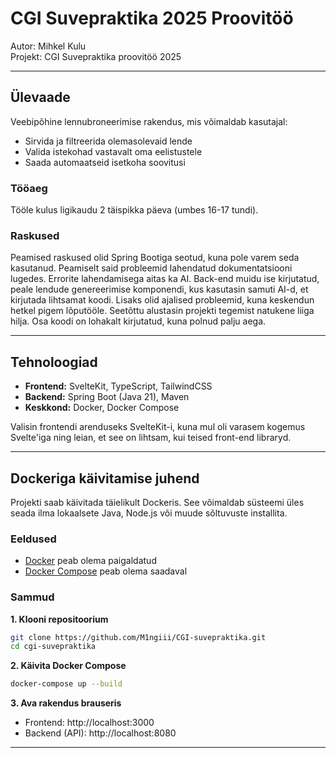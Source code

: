 # CGI Suvepraktika 2025 Proovitöö

Autor: Mihkel Kulu  
Projekt: CGI Suvepraktika proovitöö 2025

---

## Ülevaade

Veebipõhine lennubroneerimise rakendus, mis võimaldab kasutajal:

- Sirvida ja filtreerida olemasolevaid lende
- Valida istekohad vastavalt oma eelistustele
- Saada automaatseid isetkoha soovitusi

### Tööaeg

Tööle kulus ligikaudu 2 täispikka päeva (umbes 16-17 tundi).

### Raskused

Peamised raskused olid Spring Bootiga seotud, kuna pole varem seda kasutanud. Peamiselt said probleemid lahendatud dokumentatsiooni lugedes. Errorite lahendamisega aitas ka AI. Back-end muidu ise kirjutatud, peale lendude genereerimise komponendi, kus kasutasin samuti AI-d, et kirjutada lihtsamat koodi.
Lisaks olid ajalised probleemid, kuna keskendun hetkel pigem lõputööle. Seetõttu alustasin projekti tegemist natukene liiga hilja. Osa koodi on lohakalt kirjutatud, kuna polnud palju aega.

---

## Tehnoloogiad

- **Frontend:** SvelteKit, TypeScript, TailwindCSS
- **Backend:** Spring Boot (Java 21), Maven
- **Keskkond:** Docker, Docker Compose

Valisin frontendi arenduseks SvelteKit-i, kuna mul oli varasem kogemus Svelte'iga ning leian, et see on lihtsam, kui teised front-end libraryd.

---

## Dockeriga käivitamise juhend

Projekti saab käivitada täielikult Dockeris. See võimaldab süsteemi üles seada ilma lokaalsete Java, Node.js või muude sõltuvuste installita.

### Eeldused

- [Docker](https://www.docker.com/) peab olema paigaldatud
- [Docker Compose](https://docs.docker.com/compose/) peab olema saadaval

### Sammud

**1. Klooni repositoorium**

```bash
git clone https://github.com/M1ngiii/CGI-suvepraktika.git
cd cgi-suvepraktika
```

**2. Käivita Docker Compose**

```bash
docker-compose up --build
```

**3. Ava rakendus brauseris**

- Frontend: http://localhost:3000
- Backend (API): http://localhost:8080

---
